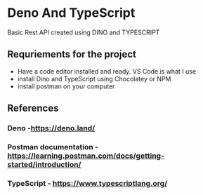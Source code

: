 # Deno And TypeScript

Basic Rest API created using DINO and TYPESCRIPT

## Requriements for the project
- Have a code editor installed and ready. VS Code is what I use
- install Dino and TypeScript using Chocolatey or NPM
- install postman on your computer

## References
### Deno -https://deno.land/
### Postman documentation - https://learning.postman.com/docs/getting-started/introduction/
### TypeScript -  https://www.typescriptlang.org/

